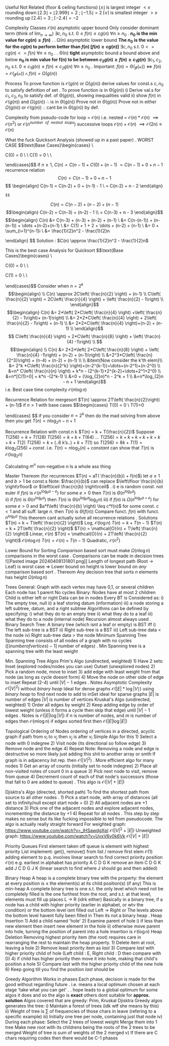 Useful Not Related (floor & ceiling functions)
	$\lfloor x \rfloor$ is largest integer $< x$ 
		rounding down
		$\lfloor 2.3 \rfloor = \lfloor 2.999 \rfloor = 2$ ; $\lfloor -1.5 \rfloor = 2$
	$\lceil x \rceil$ is smallest integer $> x$ 
		rounding up
		$\lceil 2.4 \rceil = 3$ ; $\lceil -2.4 \rceil = -2$

Complexity Classes
	$\mathcal{O}$(n)  asymptotic upper bound
		Only consider dominant term (think of $\lim_{ n \to \infty }$)
			$\exists c,n_{0}$   s.t. $0 \leq f(n) \leq cg(n)$ $\forall n\geq n_{0}$ 
			.
				**$n_{0}$ is the min value for $cg(n) \geq f(n)$**
				.
				.
	$\mathcal{\Omega}$(n) asymptotic lower bound
		 **The $n_{0}$ is the value for the $cg(n)$ to perform better than $f(n)$ $[f(n) \geq cg(n)]$**
			 $\exists c,n_{0}$ s.t. $0<=cg(n)<=f(n)$ $\forall n\geq n_{0}$ 
			 .
			 .
	$\mathcal{\Theta}$(n) **tight** asymptotic bound
		a bound above and below
			**$n_{0}$ is min value for f(n) to be between
			${c_{2}}g(n) \geq f(n) \geq {c_{1}}g(n)$**
				$\exists c_{1},c_{2},n_{0}$ s.t. $0\leq c_{1}g(n) \leq f(n) \leq c_{2}g(n)$ $\forall n\geq n_{0}$ 
				.
		Important:				${f(n) = \mathcal{\Theta(g(n))}} \iff {f(n)=\mathcal{O(g(n))} \wedge f(n)=\mathcal{\Omega}(g(n))}$ 

Process
	To prove function is $\mathcal{O}(g(n)$ or $\mathcal{\Omega}(g(n))$ 
		derive values for const.s $c, n_{0}$ to satisfy definition of set
	.
	To prove function is in $\mathcal{\Theta}(g(n))$ 
		i)
			Derive val.s for $c_{1}, c_{2}, n_{0}$ to satisfy def. of $\Theta(g(n))$, showing inequalities valid
		ii)
			show $f(n)$ in $\mathcal{O}(g(n))$ and $\Omega(g(n))$
			$\therefore$ is in $\Theta$(g(n))
	Prove not in $\Theta$(g(n))
		Prove not in either $\Omega$(g(n)) or $\mathcal{O}$(g(n))
		$\therefore$ cant be in $\Theta$(g(n)) by def.

Complexity from pseudo-code
	for loop
		= $\mathcal{O}$(n)
	i.e. nested
		= $\mathcal{O}(n) * \mathcal{O}(n)$
		$\implies \mathcal{O}(n^{2})$ 
		or $\mathcal{O}(n^{nu mber \ \ of \ \ nested \ \ loops })$ 
	successive loops
		$\mathcal{O}(n) + \mathcal{O}(n)$ 
		$\implies \mathcal{O}(2n) \equiv \mathcal{O}(n)$   

What the fuck
	Quicksort Analysis (showed up in a past paper)
	.
	WORST CASE
	$$\text{Base Cases}\begin{cases} \\

C(0) = 0 \\ \\
C(1) = 0 \\
 \\

\end{cases}$$
	if $n\geq 1$, $C(n) = C(n-1) + C(0) + (n-1)$
	$=C(n-1) + 0 + n - 1$
			recurrence relation
	$$
C(n) = C(n-1) + 0 + n - 1
$$
$$ \begin{align}
C(n-1) = C(n-2) + 0 + (n-1) - 1 \\
= C(n-2) + n - 2
\end{align}
	
	$$
$$C(n) = C(n-2) + (n-2) + (n-1)$$
$$\begin{align}
 C(n-2) = C(n-3) + (n-2) - 1   \\
 = C(n-3) + n - 3 
\end{align}$$
	$$\begin{align}
C(n) &= C(n-3) + (n-3) + (n-2) + (n-1)  \\
&= C(n-(n-1)) + (n-(n-1)) + \dots +(n-2)+(n-1) \\
&= C(1) + 1 + 2 + \dots + (n-2) + (n-1) \\
&= 0 + \sum_{i=1}^{n-1}i \\
&= \frac{1}{2}n^2 - \frac{1}{2}n

\end{align}
$$
	Solution :
		$C(n) \approx \frac{1}{2}n^2 - \frac{1}{2}n$ 

This is the best case Analysis for Quicksort
$$\text{Base Cases}\begin{cases}  \\

C(0) = 0 \\
 \\

C(1) = 0 \\
 \\

\end{cases}$$
Consider when $n=2^k$
$$\begin{align} \\
C(n) \approx 2C\left( \frac{n}{2} \right) + (n-1)  \\
C\left( \frac{n}{2} \right) = 2C\left( \frac{n}{4} \right) + \left( \frac{n}{2} - 1\right) \\
\end{align}$$
$$\begin{align}
C(n) &= 2*\left( 2*C\left( \frac{n}{4} \right) +\left( \frac{n}{2} - 1\right)+ (n-1)\right)  \\
&= 2*2*C\left( \frac{n}{4} \right) + 2\left( \frac{n}{2}  - 1\right) + (n-1) \\
&= 2*2*C\left( \frac{n}{4} \right)+(n-2) + (n-1) \\
\end{align}$$
$$
C\left( \frac{n}{4} \right) = 2*C\left( \frac{n}{8} \right) + \left( \frac{n}{4} -1\right) \\
$$
$$\begin{align} \\
C(n) &= 2*2*\left( 2*C\left( \frac{n}{8} \right) + \left( \frac{n}{4} -1\right) + (n-2) + (n-1)\right) \\
&=2^3*C\left( \frac{n}{2^3}\right) + (n-4) + (n-2) + (n-1)  \\ \\
&\text{Now consider the k'th elem}\\
&= 2^k *C\left( \frac{n}{2^k} \right)+(n-2^{k-1})+\dots+(n-2^1)+(n-2^0) \\
&=n* C\left( \frac{n}{n} \right) + k*n - (2^{k-1}+2^{k-2}+\dots+2^1+2^0) \\
&=n*[C(1)=0] + k*n -(2^k-1) \\
&=0 + (\log_{2}n)*n - 2^k + 1 \\
&=n*\log_{2}n - n + 1
\end{align}$$i.e. Best case time complexity $\mathcal{O}(n\log n)$


Recurrence Relation for mergesort
	$T(n) \approx 2T\left( \frac{n}{2}\right) + (n-1)$ if $n>1$
	with base cases
	$$\begin{cases} T(0) = 0 \\
T(1)=0

\end{cases}
	$$
	if you consider $n=2^k$ then do the mad solving from above then you get $T(n) = n\log_{2}n -n + 1$  

Recurrence Relation with const.n k
	$T(n) = k + T(\frac{n}{2})$
		Suppose
			$T(256) = k + T(128)$
			$T(256) = k + k +T(64)$
			     $\dots$
			$T(256) = k + k + k + k + k + k + k + T(2)$
			$T(256) = k + (\text{..6 k's..}) + k + T(1)$
			so $T(256) = 8k + T(1) = k\log_{2}(256) + const.$
		i.e. $T(n) = n\log_{2}(n) + constant$
		can show that $T(n)$ is $\mathcal{O}(\log_{2}n)$

Calculating $m^n$ non-negative $n$
	Is a whole ass thing 

Master Thereom (for recurrences $T(n) = aT( \frac{n}{b}) + f(n)$)
	let $a\geq 1$ and $b> 1$ be const.s
	Note: $\frac{n}{b}$ can replace $\left\lfloor  \frac{n}{b}  \right\rfloor$ or $\left\lceil  \frac{n}{b}  \right\rceil$ 
	.
		i) e is random const. not euler
			if $f(n)$ is $\mathcal{O}(n^{\log_{b}{a-e}})$ for some $e>0$ then $T(n)$ is $\Theta(n^{log_{b}{a}})$  
		ii) 
			if $f(n)$ is $\Theta(n^{\log_{b}{a}})$ then $T(n)$ is $\Theta(n^{\log_{b}{a}}\log_{2}n)$ 
		iii)
			if
				$f(n)$ is $\Omega(n^{\log_{b}{a}+e})$ for some $e>0$ and $a*f\left( \frac{n}{b} \right) \leq c*f(n)$ for some const. $c<1$ and all suff. large $n$.
			then $T(n)$ is $\Theta(f(n))$
		Compare funct. $f(n)$ with funct. $n^{\log_{b}{a}}$
		This theorem cant actually solve all recurrence relations
	.
	Solutions
		$T(n) = k + T\left( \frac{n}{2} \right)$
			Log, $\mathcal{O}(\log n)$
		$T(n) = k + T(n-1)$
		$T(n) = k + 2T\left( \frac{n}{2} \right)$
		$T(n) = \mathcal{O}(n) + T\left( \frac{n}{2} \right)$
			Linear, $\mathcal{O}(n)$
		$T(n) = \mathcal{O}(n) + 2T\left( \frac{n}{2} \right)$
			$\mathcal{O}(n\log n)$
		$T(n) = \mathcal{O}(n) + T(n-1)$
			Quadratic, $\mathcal{O}(n^2)$

Lower Bound for Sorting
	*Comparison* based sort must make $\Omega(n\log n)$ comparisons in the worst case
	.
	Comparisons can be made in decision trees
![[Pasted image 20240408131801.png]]
	Length of longest path (Root -> Leaf) is worst case
	=> Lower bound on height is lower bound on *any* comparison based sort
	.
	Thereom
		Any decision tree that sorts $n$ elements has height $\Omega(n\log n)$ 

Trees
	General:
		Graph with each vertex may have 0,1, or several children
		Each node has 1 parent
		No cycles
	Binary:
		Nodes have at most 2 children
		Child is either left or right
		Data can be in nodes
		Every BT is Considered as:
			i) The empty tree, null
			ii) a leaf storing datum (information)
			iii) a node storing a left subtree, datum, and a right subtree
	Algorithms can be defined by specifying:
		i) what they do to an empty tree
		ii) what they do to a leaf
		iii) what they do to a node (internal node)
	Recursion almost always used
	.
	Binary Search Tree:
		A binary tree (which isnt a leaf or empty) is BST iff
			i) The left sub-tree is a BST
			ii) Right sub-tree is a BST
			iii) Left sub-tree data < the node
			iv) Right sub-tree data > the node
	Minimum Spanning Tree
		Spanning tree consists of all nodes of a graph with no cycles ($[(number of vertices) -1]$ number of edges)
		.
		Min Spanning tree is a spanning tree with the least weight

Min. Spanning Tree Algos
	Prim's Algo (undirected, weighted)
		1) Have 2 sets:
			Inset (explored nodes/nodes you can use)
			Outset (unexplored nodes)
		2) Pick a random node, move to inset
		3) add edge with least weight from that node (as long as cycle doesnt form)
		4) Move the node on other side of edge to inset
		Repeat (2-4) until $|V|-1$ edges
		.
		Notes
			Asymptotic Complexity
				$\mathcal{O}(|V|^2)$ without *binary heap*
					Ideal for dense graphs
				$\mathcal{O}(|E|*\log|V\mid)$ using *binary heap* to find next node to add to inSet
					ideal for sparse graphs
			$|E|$ is number of edges
			$|V|$ is number of vertices
	Kruskal's Algo (undirected, weighted)
		1) Order all edges by weight
		2) Keep adding edge by order of lowest weight (unless it forms a cycle then skip that edge) until $|V|-1$ edges
		.
		Notes
			is $\mathcal{O}(|E|\log|V|)$
				if $n$ is number of nodes, and $m$ is number of edges then $\mathcal{O}(m\log n)$
			if edges sorted first then $\mathcal{O}(|E|\log|E|)$ 

Topological Ordering of Nodes
	ordering of vertices in a directed, acyclic graph
		if path from $v_{i}$ to $v_{j}$ then $v_{j}$ is after $v_{i}$ 
	Simple Algo for this
		1) Select a node with 0 indegree
		2) Visit node (its directional so follow edge)
		3) Remove node and the edge
		4) Repeat
		Note:
			Removing a node and edge is destructive so more likely just adding this shit to another array or smth
		If graph is in adjacency list rep. then $\mathcal{O}(|V|^2)$ 
		.
	More efficient algo for many nodes
		1) Get an array of counts (initially set to node indegree)
		2) Place all non-visited notes of count 0 in a queue
		3) Pick next node to visit, remove from queue
		4) Decrement count of each of that node's successors (those that fall to 0 are added to queue)
		.
		This algo is $\mathcal{O}(|V| + |E|)$

Djisktra's Algo (directed, shorted path)
	To find the shortest path from source to all other nodes
	.
	1) Pick a start node, with array of distances (all set to infinity/null except start node = 0)
	2) All adjacent nodes are +1 distance
	3) Pick one of the adjacent nodes and explore adjacent nodes, incrementing the distance by +1
	4) Repeat for all nodes
	.
	This step by step makes no sense but its like fucking impossible to tell from pseudocode. The algo is actually really straight forward
	For weighted graph:
		https://www.youtube.com/watch?v=_lHSawdgXpI
		$\mathcal{O}(|V|^2+|E|)$
	Unweighted graph:
		https://www.youtube.com/watch?v=UvxV6y0k6Vk
		$\mathcal{O}(|V|+|E|)$

Priority Queues
	First element taken off queue is element with highest priority
	List implement:
		get(), remove() from list / remove first elem
			$\mathcal{O}(1)$
		adding element to p.q. involves linear search to find correct priority position
			$\mathcal{O}(n)$
		e.g.
			earliest in alphabet has priority
				A C D G K
			remove an item
				C D G K
			add J
				C D G J K (linear search to find where J should go and then added)

Binary Heap
	A heap is a complete binary tree with the property:
		the element at every position is $\leq$ the element(s) at its child position(s) (if any)
		This is min-heap
	A complete binary tree
		is one s.t. the only level which need not be completely filled is the one furthest from the root, and s.t. at that level, elements must fill up places  L -> R
		(idrk either) 
		Basically in a binary tree, 
			if a node has a child with higher priority (earlier in alphabet, or wtv the condition) 
			or
			the bottom level isnt filled out Left -> Right 
			or
			The levels above the bottom level havent fully been filled in
			Then its not a binary heap
		.
		Heap Insertion 
			1) Add a child named 'hole'
			2) Examine parent of hole
				i) if less than new element then insert new element in the hole 
				ii) otherwise move parent into hole, turning the position of parent into a hole
			insertion is $\mathcal{O}(\log n)$
		Heap Deletion
			Removing highest priority item (the root) requires care in rearranging the rest to maintain the heap property.
			1) Delete item at root, leaving a hole
			2) Remove least priority item as *last* 
			3) Compare *last* with higher priority child of hole (Left child : E, Right child : D then compare with D)
			4) if child has higher priority then move it into hole, making that child's position a hole
			5) Compare *last* with the higher priority child of the new hole
			6) Keep going till you find the position *last* should be

Greedy Algorithm
	Works in phases
	Each phase, decision is made for the good without regarding future
	.
	i.e. means a local optimum chosen at each stage
	'take what you can get'
	.
	.
	hope leads to a global optimum
		for some algos it does
			and so the algo is **exact**
		others dont
			suitable for **approx. solution**
	Algos covered that are greedy:
		Prim,
		Kruskal
		Djisktra
	Greedy algos generates the tree:
		i) Maintain a forest of trees (idk wtf she means by this)
		ii) Weight of tree is $\sum$ of frequencies of those chars in leave (refering to a specific example)
		iii) Initially one tree per node, containing just that node
		iv) During each phase:
			Select the 2 trees of lowest weight
			Merge them into 1 tree
				Make new root with its childrens being the roots of the 2 trees to be merged
			Weight of tree is sum of weights of the 2 merged
		v) If there are C chars requiring codes then there would be C-1 phases  
